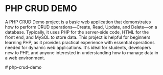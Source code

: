 
# PHP CRUD DEMO

A PHP CRUD Demo project is a basic web application that demonstrates how to perform CRUD operations—Create, Read, Update, and Delete—on a database. Typically, it uses PHP for the server-side code, HTML for the front end, and MySQL to store data. This project is helpful for beginners learning PHP, as it provides practical experience with essential operations needed for dynamic web applications. It's ideal for students, developers new to PHP, and anyone interested in understanding how to manage data in a web environment.

#   p h p - c r u d - d e m o  
 